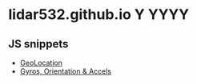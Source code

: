 # lidar532.github.io Y YYYY

## JS snippets
  * [GeoLocation](https://codepen.io/lidar532/live/Bavmmyy)
  * [Gyros, Orientation & Accels](https://codepen.io/lidar532/live/bGOLpWx)
